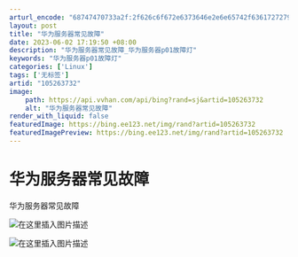 ```yaml
---
arturl_encode: "68747470733a2f:2f626c6f672e6373646e2e6e65742f63617272795f3636362f:61727469636c652f64657461696c732f313035323633373332"
layout: post
title: "华为服务器常见故障"
date: 2023-06-02 17:19:50 +08:00
description: "华为服务器常见故障_华为服务器p01故障灯"
keywords: "华为服务器p01故障灯"
categories: ['Linux']
tags: ['无标签']
artid: "105263732"
image:
    path: https://api.vvhan.com/api/bing?rand=sj&artid=105263732
    alt: "华为服务器常见故障"
render_with_liquid: false
featuredImage: https://bing.ee123.net/img/rand?artid=105263732
featuredImagePreview: https://bing.ee123.net/img/rand?artid=105263732
---
```


# 华为服务器常见故障

华为服务器常见故障
  
![在这里插入图片描述](https://i-blog.csdnimg.cn/blog_migrate/39565aa3466c867ad1bd58851cfcd1ae.png)
  
![在这里插入图片描述](https://i-blog.csdnimg.cn/blog_migrate/108eb46cd22d6ecd69fd2dea72652166.png)